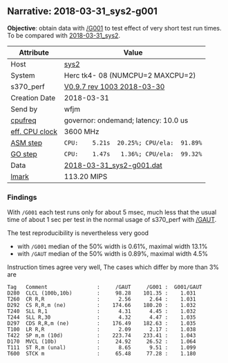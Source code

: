 ## Narrative: 2018-03-31_sys2-g001

**Objective**: obtain data with
[/G001](../doc/s370_perf.md#user-content-par-gnnn) to test effect of
very short test run times.
To be compared with [2018-03-31_sys2](2018-03-31_sys2.md).

| Attribute | Value |
| --------- | ----- |
| Host   | [sys2](hostinfo_sys2.md) |
| System | Herc tk4- 08 (NUMCPU=2 MAXCPU=2) |
| s370_perf | [V0.9.7  rev  1003  2018-03-30](https://github.com/wfjm/s370-perf/blob/2685ff0/codes/s370_perf.asm) |
| Creation Date | 2018-03-31 |
| Send by | wfjm |
| [cpufreq](README_narr.md#user-content-cpufreq) | governor: ondemand; latency: 10.0 us |
| [eff. CPU clock](README_narr.md#user-content-effclk) | 3600 MHz |
| [ASM step](README_narr.md#user-content-asm) | `CPU:    5.21s  20.25%; CPU/ela:  91.89%` |
| [GO step](README_narr.md#user-content-go)   | `CPU:    1.47s   1.36%; CPU/ela:  99.32%` |
| Data | [2018-03-31_sys2-g001.dat](../data/2018-03-31_sys2-g001.dat) |
| [lmark](README_narr.md#user-content-lmark) | 113.20 MIPS |

### <a id="find">Findings</a>
With `/G001` each test runs only for about 5 msec, much less that the usual time
of about 1 sec per test in the normal usage of s370_perf with
[/GAUT](../doc/s370_perf.md#user-content-par-gaut).

The test reproducibility is nevertheless very good
- with `/G001` median of the 50% width is 0.61%, maximal width 13.1%
- with `/GAUT` median of the 50% width is 0.89%, maximal width 4.5%

Instruction times agree very well, The cases which differ by more than 3% are
```
Tag   Comment                :     /GAUT     /G001 :  G001/GAUT
D280  CLCL (100b,10b)        :     98.28    101.35 :    1.031
T260  CR R,R                 :      2.56      2.64 :    1.031
D292  CS R,R,m (ne)          :    174.66    180.20 :    1.032
T240  SLL R,1                :      4.31      4.45 :    1.032
T244  SLL R,30               :      4.32      4.47 :    1.035
D297  CDS R,R,m (ne)         :    176.49    182.63 :    1.035
T100  LR R,R                 :      2.09      2.17 :    1.038
T422  SP m,m (10d)           :    223.74    233.41 :    1.043
D170  MVCL (10b)             :     24.92     26.52 :    1.064
T111  ST R,m (unal)          :      8.65      9.51 :    1.099
T600  STCK m                 :     65.48     77.28 :    1.180
```
